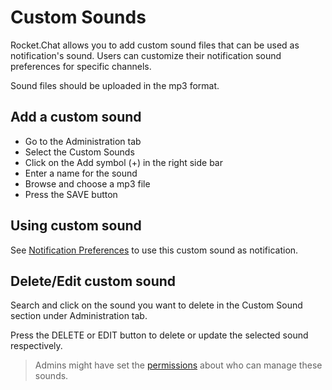 # Custom Sounds

Rocket.Chat allows you to add custom sound files that can be used as notification's sound. Users can customize their notification sound preferences for specific channels.

Sound files should be uploaded in the mp3 format.

## Add a custom sound

- Go to the Administration tab
- Select the Custom Sounds
- Click on the Add symbol (+) in the right side bar
- Enter a name for the sound
- Browse and choose a mp3 file
- Press the SAVE button

## Using custom sound

See [Notification Preferences](../../user-guides/channels/#notifications-preferences) to use this custom sound as notification.

## Delete/Edit custom sound

Search and click on the sound you want to delete in the Custom Sound section under Administration tab.

Press the DELETE or EDIT button to delete or update the selected sound respectively.

> Admins might have set the [permissions](../permissions) about who can manage these sounds.
